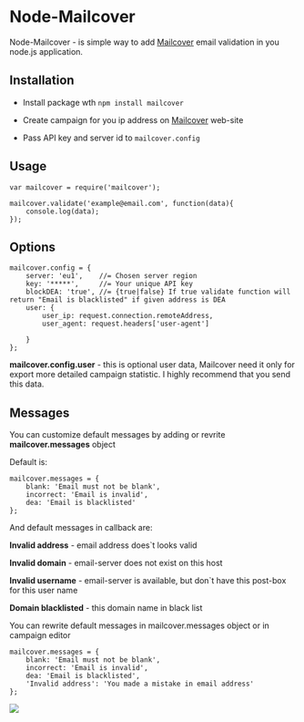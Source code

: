 # Node-Mailcover

Node-Mailcover - is simple way to add [Mailcover](https://mailcover.com/) email validation in you node.js application.


## Installation

* Install package wth `npm install mailcover`

* Create campaign for you ip address on [Mailcover](https://mailcover.com/) web-site
* Pass API key and server id to `mailcover.config`

## Usage

```
var mailcover = require('mailcover');

mailcover.validate('example@email.com', function(data){
	console.log(data);
});
```

## Options

```
mailcover.config = {
	server: 'eu1',    //= Chosen server region	
	key: '*****', 	  //= Your unique API key
	blockDEA: 'true', //= {true|false} If true validate function will return "Email is blacklisted" if given address is DEA
	user: {
		user_ip: request.connection.remoteAddress,
		user_agent: request.headers['user-agent']
	
	}
};
```
**mailcover.config.user** - this is optional user data, Mailcover need it only for export more detailed campaign statistic. I highly recommend that you send this data.

## Messages

You can customize default messages by adding or revrite **mailcover.messages** object

Default is:

```
mailcover.messages = {
	blank: 'Email must not be blank',
	incorrect: 'Email is invalid',
	dea: 'Email is blacklisted'
};
```
And default messages in callback are:

**Invalid address** - email address does`t looks valid

**Invalid domain** - email-server does not exist on this host

**Invalid username** - email-server is available, but don`t have this post-box for this user name

**Domain blacklisted** - this domain name in black list

You can rewrite default messages in mailcover.messages object or in campaign editor

```
mailcover.messages = {
	blank: 'Email must not be blank',
	incorrect: 'Email is invalid',
	dea: 'Email is blacklisted',
	'Invalid address': 'You made a mistake in email address'
};
```
![](https://dl.dropboxusercontent.com/u/106914318/mailcover_messages.png)
